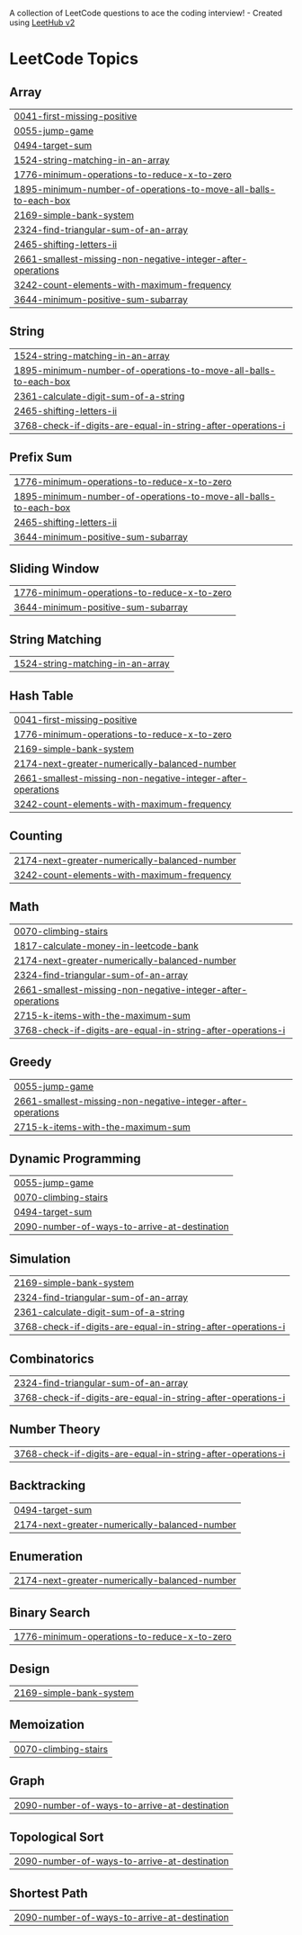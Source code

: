 A collection of LeetCode questions to ace the coding interview! - Created using [LeetHub v2](https://github.com/arunbhardwaj/LeetHub-2.0)
<!---LeetCode Topics Start-->
# LeetCode Topics
## Array
|  |
| ------- |
| [0041-first-missing-positive](https://github.com/anandayush81/LeetCode/tree/master/0041-first-missing-positive) |
| [0055-jump-game](https://github.com/anandayush81/LeetCode/tree/master/0055-jump-game) |
| [0494-target-sum](https://github.com/anandayush81/LeetCode/tree/master/0494-target-sum) |
| [1524-string-matching-in-an-array](https://github.com/anandayush81/LeetCode/tree/master/1524-string-matching-in-an-array) |
| [1776-minimum-operations-to-reduce-x-to-zero](https://github.com/anandayush81/LeetCode/tree/master/1776-minimum-operations-to-reduce-x-to-zero) |
| [1895-minimum-number-of-operations-to-move-all-balls-to-each-box](https://github.com/anandayush81/LeetCode/tree/master/1895-minimum-number-of-operations-to-move-all-balls-to-each-box) |
| [2169-simple-bank-system](https://github.com/anandayush81/LeetCode/tree/master/2169-simple-bank-system) |
| [2324-find-triangular-sum-of-an-array](https://github.com/anandayush81/LeetCode/tree/master/2324-find-triangular-sum-of-an-array) |
| [2465-shifting-letters-ii](https://github.com/anandayush81/LeetCode/tree/master/2465-shifting-letters-ii) |
| [2661-smallest-missing-non-negative-integer-after-operations](https://github.com/anandayush81/LeetCode/tree/master/2661-smallest-missing-non-negative-integer-after-operations) |
| [3242-count-elements-with-maximum-frequency](https://github.com/anandayush81/LeetCode/tree/master/3242-count-elements-with-maximum-frequency) |
| [3644-minimum-positive-sum-subarray](https://github.com/anandayush81/LeetCode/tree/master/3644-minimum-positive-sum-subarray) |
## String
|  |
| ------- |
| [1524-string-matching-in-an-array](https://github.com/anandayush81/LeetCode/tree/master/1524-string-matching-in-an-array) |
| [1895-minimum-number-of-operations-to-move-all-balls-to-each-box](https://github.com/anandayush81/LeetCode/tree/master/1895-minimum-number-of-operations-to-move-all-balls-to-each-box) |
| [2361-calculate-digit-sum-of-a-string](https://github.com/anandayush81/LeetCode/tree/master/2361-calculate-digit-sum-of-a-string) |
| [2465-shifting-letters-ii](https://github.com/anandayush81/LeetCode/tree/master/2465-shifting-letters-ii) |
| [3768-check-if-digits-are-equal-in-string-after-operations-i](https://github.com/anandayush81/LeetCode/tree/master/3768-check-if-digits-are-equal-in-string-after-operations-i) |
## Prefix Sum
|  |
| ------- |
| [1776-minimum-operations-to-reduce-x-to-zero](https://github.com/anandayush81/LeetCode/tree/master/1776-minimum-operations-to-reduce-x-to-zero) |
| [1895-minimum-number-of-operations-to-move-all-balls-to-each-box](https://github.com/anandayush81/LeetCode/tree/master/1895-minimum-number-of-operations-to-move-all-balls-to-each-box) |
| [2465-shifting-letters-ii](https://github.com/anandayush81/LeetCode/tree/master/2465-shifting-letters-ii) |
| [3644-minimum-positive-sum-subarray](https://github.com/anandayush81/LeetCode/tree/master/3644-minimum-positive-sum-subarray) |
## Sliding Window
|  |
| ------- |
| [1776-minimum-operations-to-reduce-x-to-zero](https://github.com/anandayush81/LeetCode/tree/master/1776-minimum-operations-to-reduce-x-to-zero) |
| [3644-minimum-positive-sum-subarray](https://github.com/anandayush81/LeetCode/tree/master/3644-minimum-positive-sum-subarray) |
## String Matching
|  |
| ------- |
| [1524-string-matching-in-an-array](https://github.com/anandayush81/LeetCode/tree/master/1524-string-matching-in-an-array) |
## Hash Table
|  |
| ------- |
| [0041-first-missing-positive](https://github.com/anandayush81/LeetCode/tree/master/0041-first-missing-positive) |
| [1776-minimum-operations-to-reduce-x-to-zero](https://github.com/anandayush81/LeetCode/tree/master/1776-minimum-operations-to-reduce-x-to-zero) |
| [2169-simple-bank-system](https://github.com/anandayush81/LeetCode/tree/master/2169-simple-bank-system) |
| [2174-next-greater-numerically-balanced-number](https://github.com/anandayush81/LeetCode/tree/master/2174-next-greater-numerically-balanced-number) |
| [2661-smallest-missing-non-negative-integer-after-operations](https://github.com/anandayush81/LeetCode/tree/master/2661-smallest-missing-non-negative-integer-after-operations) |
| [3242-count-elements-with-maximum-frequency](https://github.com/anandayush81/LeetCode/tree/master/3242-count-elements-with-maximum-frequency) |
## Counting
|  |
| ------- |
| [2174-next-greater-numerically-balanced-number](https://github.com/anandayush81/LeetCode/tree/master/2174-next-greater-numerically-balanced-number) |
| [3242-count-elements-with-maximum-frequency](https://github.com/anandayush81/LeetCode/tree/master/3242-count-elements-with-maximum-frequency) |
## Math
|  |
| ------- |
| [0070-climbing-stairs](https://github.com/anandayush81/LeetCode/tree/master/0070-climbing-stairs) |
| [1817-calculate-money-in-leetcode-bank](https://github.com/anandayush81/LeetCode/tree/master/1817-calculate-money-in-leetcode-bank) |
| [2174-next-greater-numerically-balanced-number](https://github.com/anandayush81/LeetCode/tree/master/2174-next-greater-numerically-balanced-number) |
| [2324-find-triangular-sum-of-an-array](https://github.com/anandayush81/LeetCode/tree/master/2324-find-triangular-sum-of-an-array) |
| [2661-smallest-missing-non-negative-integer-after-operations](https://github.com/anandayush81/LeetCode/tree/master/2661-smallest-missing-non-negative-integer-after-operations) |
| [2715-k-items-with-the-maximum-sum](https://github.com/anandayush81/LeetCode/tree/master/2715-k-items-with-the-maximum-sum) |
| [3768-check-if-digits-are-equal-in-string-after-operations-i](https://github.com/anandayush81/LeetCode/tree/master/3768-check-if-digits-are-equal-in-string-after-operations-i) |
## Greedy
|  |
| ------- |
| [0055-jump-game](https://github.com/anandayush81/LeetCode/tree/master/0055-jump-game) |
| [2661-smallest-missing-non-negative-integer-after-operations](https://github.com/anandayush81/LeetCode/tree/master/2661-smallest-missing-non-negative-integer-after-operations) |
| [2715-k-items-with-the-maximum-sum](https://github.com/anandayush81/LeetCode/tree/master/2715-k-items-with-the-maximum-sum) |
## Dynamic Programming
|  |
| ------- |
| [0055-jump-game](https://github.com/anandayush81/LeetCode/tree/master/0055-jump-game) |
| [0070-climbing-stairs](https://github.com/anandayush81/LeetCode/tree/master/0070-climbing-stairs) |
| [0494-target-sum](https://github.com/anandayush81/LeetCode/tree/master/0494-target-sum) |
| [2090-number-of-ways-to-arrive-at-destination](https://github.com/anandayush81/LeetCode/tree/master/2090-number-of-ways-to-arrive-at-destination) |
## Simulation
|  |
| ------- |
| [2169-simple-bank-system](https://github.com/anandayush81/LeetCode/tree/master/2169-simple-bank-system) |
| [2324-find-triangular-sum-of-an-array](https://github.com/anandayush81/LeetCode/tree/master/2324-find-triangular-sum-of-an-array) |
| [2361-calculate-digit-sum-of-a-string](https://github.com/anandayush81/LeetCode/tree/master/2361-calculate-digit-sum-of-a-string) |
| [3768-check-if-digits-are-equal-in-string-after-operations-i](https://github.com/anandayush81/LeetCode/tree/master/3768-check-if-digits-are-equal-in-string-after-operations-i) |
## Combinatorics
|  |
| ------- |
| [2324-find-triangular-sum-of-an-array](https://github.com/anandayush81/LeetCode/tree/master/2324-find-triangular-sum-of-an-array) |
| [3768-check-if-digits-are-equal-in-string-after-operations-i](https://github.com/anandayush81/LeetCode/tree/master/3768-check-if-digits-are-equal-in-string-after-operations-i) |
## Number Theory
|  |
| ------- |
| [3768-check-if-digits-are-equal-in-string-after-operations-i](https://github.com/anandayush81/LeetCode/tree/master/3768-check-if-digits-are-equal-in-string-after-operations-i) |
## Backtracking
|  |
| ------- |
| [0494-target-sum](https://github.com/anandayush81/LeetCode/tree/master/0494-target-sum) |
| [2174-next-greater-numerically-balanced-number](https://github.com/anandayush81/LeetCode/tree/master/2174-next-greater-numerically-balanced-number) |
## Enumeration
|  |
| ------- |
| [2174-next-greater-numerically-balanced-number](https://github.com/anandayush81/LeetCode/tree/master/2174-next-greater-numerically-balanced-number) |
## Binary Search
|  |
| ------- |
| [1776-minimum-operations-to-reduce-x-to-zero](https://github.com/anandayush81/LeetCode/tree/master/1776-minimum-operations-to-reduce-x-to-zero) |
## Design
|  |
| ------- |
| [2169-simple-bank-system](https://github.com/anandayush81/LeetCode/tree/master/2169-simple-bank-system) |
## Memoization
|  |
| ------- |
| [0070-climbing-stairs](https://github.com/anandayush81/LeetCode/tree/master/0070-climbing-stairs) |
## Graph
|  |
| ------- |
| [2090-number-of-ways-to-arrive-at-destination](https://github.com/anandayush81/LeetCode/tree/master/2090-number-of-ways-to-arrive-at-destination) |
## Topological Sort
|  |
| ------- |
| [2090-number-of-ways-to-arrive-at-destination](https://github.com/anandayush81/LeetCode/tree/master/2090-number-of-ways-to-arrive-at-destination) |
## Shortest Path
|  |
| ------- |
| [2090-number-of-ways-to-arrive-at-destination](https://github.com/anandayush81/LeetCode/tree/master/2090-number-of-ways-to-arrive-at-destination) |
<!---LeetCode Topics End-->